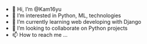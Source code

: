 - 👋 Hi, I’m @Kam16yu
- 👀 I’m interested in Python, ML, technologies
- 🌱 I’m currently learning web developing with Django
- 💞️ I’m looking to collaborate on Python projects
- 📫 How to reach me ... 
